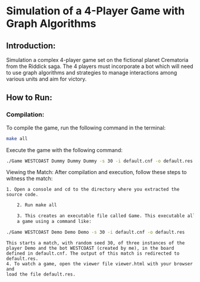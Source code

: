 # Simulation of a 4-Player Game with Graph Algorithms

## Introduction:

Simulation a complex 4-player game set on the fictional planet Crematoria from the Riddick saga. The 4 players must incorporate a bot which will need to use graph algorithms and strategies to manage interactions among various units and aim for victory.

## How to Run:

### Compilation:

To compile the game, run the following command in the terminal:
```bash
make all
```

Execute the game with the following command:
```bash
./Game WESTCOAST Dummy Dummy Dummy -s 30 -i default.cnf -o default.res
```

Viewing the Match:
After compilation and execution, follow these steps to witness the match:

    1. Open a console and cd to the directory where you extracted the source code.
```bash
    2. Run make all
```
```bash
    3. This creates an executable file called Game. This executable allows you to run
    a game using a command like:

./Game WESTCOAST Demo Demo Demo -s 30 -i default.cnf -o default.res
```
    This starts a match, with random seed 30, of three instances of the player Demo and the bot WESTCOAST (created by me), in the board defined in default.cnf. The output of this match is redirected to
    default.res.
    4. To watch a game, open the viewer file viewer.html with your browser and
    load the file default.res.
